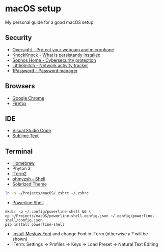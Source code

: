 # macOS setup
My personal guide for a good macOS setup

## Security
* [Oversight - Protect your webcam and microphone ](https://objective-see.com/products/oversight.html)
* [KnockKnock - What is persistantly installed](https://objective-see.com/products/knockknock.html)
* [Sophos Home - Cybersecurity protection](https://home.sophos.com/en-us.aspx) 
* [LittleSnitch - Network activity tracker](https://www.obdev.at/products/littlesnitch/download-de.html)
* [1Password - Password manager](https://1password.com/)


## Browsers
* [Google Chrome](https://www.google.com/intl/de/chrome/)
* [Firefox](https://www.mozilla.org/de/firefox/)


## IDE 
* [Visual Studio Code](https://code.visualstudio.com/download)
* [Sublime Text](https://www.sublimetext.com/download)


## Terminal
* [Homebrew](https://brew.sh/#install)
* Phyton 3
* [iTerm2](https://iterm2.com/downloads.html)
* [ohmyzsh - Shell](https://github.com/ohmyzsh/ohmyzsh)
* [Solarized Theme](https://ethanschoonover.com/solarized/)
```bash
ln -s ~/Projects/macOS/.zshrc ~/.zshrc
```

* [Powerline Shell](https://github.com/b-ryan/powerline-shell#zsh)
```
mkdir -p ~/.config/powerline-shell && \ 
cp ~/Projects/macOS/powerline-shell.config.json ~/.config/powerline-shell/config.json
pip install powerline-shell
```
* [Install Meslow Font](https://github.com/powerline/fonts/blob/master/Meslo%20Slashed/Meslo%20LG%20M%20Regular%20for%20Powerline.ttf) and change Font in iTerm (otherwise a ? will be shown)
* iTerm: Settings -> Profiles -> Keys -> Load Preset -> Natural Text Editing

